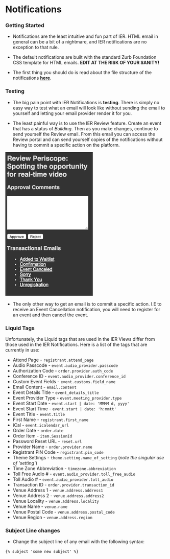# Notifications

### Getting Started

- Notifications are the least intuitive and fun part of IER. HTML email in general can be a bit of a nightmare, and IER notifications are no exception to that rule.

- The default notifications are built with the standard Zurb Foundation CSS template for HTML emails.  **EDIT AT THE RISK OF YOUR SANITY!**

- The first thing you should do is read about the file structure of the notifications **[here](https://github.com/reg-support/reg-dev-guide/blob/master/file_structure/README.md#email)**.

### Testing

- The big pain point with IER Notifications is **testing**. There is simply no easy way to test what an email will look like without sending the email to yourself and letting your email provider render it for you.

- The least painful way is to use the IER Review feature. Create an event that has a status of _Building_. Then as you make changes, continue to send yourself the Review email. From this email you can access the Review portal and can send yourself copies of the notifications without having to commit a specific action on the platform.

![Review](img/review_sm.png)

- The only other way to get an email is to commit a specific action. I.E to receive an Event Cancellation notification, you will need to register for an event and then cancel the event.

### Liquid Tags

Unfortunately, the Liquid tags that are used in the IER Views differ from those used in the IER Notifications. Here is a list of the tags that are currently in use:

- Attend Page - `registrant.attend_page`
- Audio Passcode - `event.audio_provider.passcode`
- Authorization Code - `order.provider.auth_code`
- Conference ID - `event.audio_provider.conference_id`
- Custom Event Fields - `event.customs.field_name`
- Email Content - `email.content`
- Event Details Title - `event_details_title`
- Event Provider Type - `event.meeting_provider.type`
- Event Start Date - `event.start | date: 'MMMM d, yyyy'`
- Event Start Time - `event.start | date: 'h:mmtt'`
- Event Title - `event.title`
- First Name - `registrant.first_name`
- iCal - `event.icalendar_url`
- Order Date - `order.date`
- Order Item - `item.SessionId`
- Password Reset URL - `reset.url`
- Provider Name - `order.provider.name`
- Registrant PIN Code - `registrant.pin_code`
- Theme Settings - `theme.setting.name_of_setting` (_note the singular use of 'setting'_)
- Time Zone Abbreviation - `timezone.abbreviation`
- Toll Free Audio # - `event.audio_provider.toll_free_audio`
- Toll Audio # - `event.audio_provider.toll_audio`
- Transaction ID - `order.provider.transaction_id`
- Venue Address 1 - `venue.address.address1`
- Venue Address 2 - `venue.address.address2`
- Venue Locality - `venue.address.locality`
- Venue Name - `venue.name`
- Venue Postal Code - `venue.address.postal_code`
- Venue Region - `venue.address.region`

### Subject Line changes

- Change the subject line of any email with the following syntax:

```
{% subject 'some new subject' %}
```
